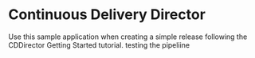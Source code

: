 # Continuous Delivery Director
Use this sample application when creating a simple release following the CDDirector Getting Started tutorial.
testing the pipeliine



